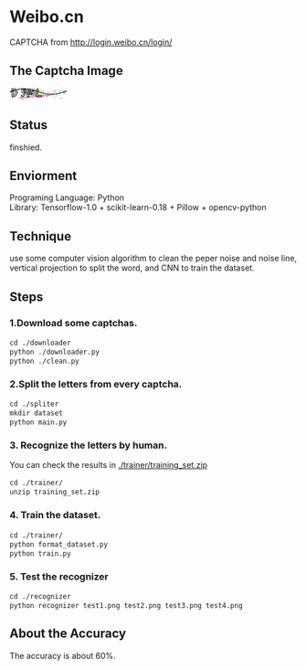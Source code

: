 # Weibo.cn
CAPTCHA from http://login.weibo.cn/login/
## The Captcha Image
![](../weibo.cn.png)

## Status
finshied.

## Enviorment
Programing Language: Python  
Library: Tensorflow-1.0 + scikit-learn-0.18 + Pillow + opencv-python

## Technique
use some computer vision algorithm to clean the peper noise and noise line,
vertical projection to split the word, and CNN to train the dataset.

## Steps
### 1.Download some captchas.
``` shell
cd ./downloader
python ./downloader.py
python ./clean.py

```
### 2.Split the letters from every captcha.
``` shell
cd ./spliter
mkdir dataset
python main.py
```
### 3. Recognize the letters by human.
You can check the results in [./trainer/training_set.zip](./trainer/training_set.zip)
``` shell
cd ./trainer/
unzip training_set.zip
```
### 4. Train the dataset.
```
cd ./trainer/
python format_dataset.py
python train.py
```
### 5. Test the recognizer
```
cd ./recognizer
python recognizer test1.png test2.png test3.png test4.png
```

## About the Accuracy
The accuracy is about 60%. 
